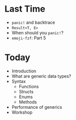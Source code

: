 # Last Time

- `panic!` and backtrace
- `Result<T, E>`
- When should you `panic!`?
- `emoji-fzf`: Part 5

# Today

- Introduction
- What are generic data types?
- Syntax
  - Functions
  - Structs
  - Enums
  - Methods
- Performance of generics
- Workshop
